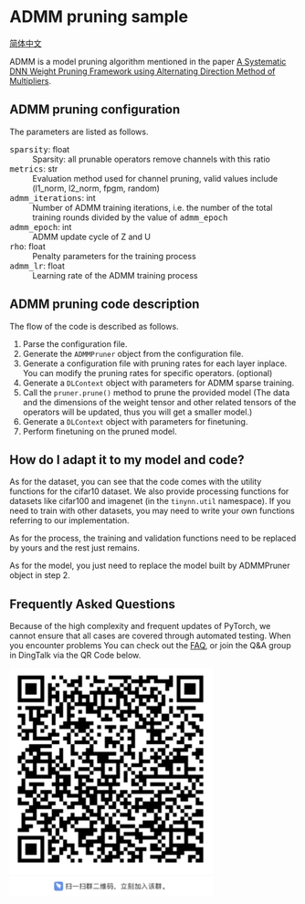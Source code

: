 # ADMM pruning sample
[简体中文](README_zh-CN.md)

ADMM is a model pruning algorithm mentioned in the paper [A Systematic DNN Weight Pruning Framework using Alternating Direction Method of Multipliers](https://arxiv.org/abs/1804.03294).

## ADMM pruning configuration
The parameters are listed as follows.

<dl>
<dt><tt>sparsity</tt>: float</dt>
<dd>Sparsity: all prunable operators remove channels with this ratio </dd>
<dt><tt>metrics</tt>: str</dt>
<dd>Evaluation method used for channel pruning, valid values include (l1_norm, l2_norm, fpgm, random) </dd>
<dt><tt>admm_iterations</tt>: int</dt>
<dd>Number of ADMM training iterations, i.e. the number of the total training rounds divided by the value of <tt>admm_epoch</tt> </dd>
<dt><tt>admm_epoch</tt>: int</dt>
<dd>ADMM update cycle of Z and U </dd>
<dt><tt>rho</tt>: float</dt>
<dd>Penalty parameters for the training process </dd>
<dt><tt>admm_lr</tt>: float</dt>
<dd>Learning rate of the ADMM training process </dd>
</dl>

## ADMM pruning code description
The flow of the code is described as follows.
1. Parse the configuration file.
2. Generate the `ADMMPruner` object from the configuration file.
3. Generate a configuration file with pruning rates for each layer inplace. You can modify the pruning rates for specific operators. (optional)
4. Generate a `DLContext` object with parameters for ADMM sparse training.
5. Call the `pruner.prune()` method to prune the provided model (The data and the dimensions of the weight tensor and other related tensors of the operators will be updated, thus you will get a smaller model.)
6. Generate a `DLContext` object with parameters for finetuning.
7. Perform finetuning on the pruned model.

## How do I adapt it to my model and code?
As for the dataset, you can see that the code comes with the utility functions for the cifar10 dataset. We also provide processing functions for datasets like cifar100 and imagenet (in the `tinynn.util` namespace). If you need to train with other datasets, you may need to write your own functions referring to our implementation.

As for the process, the training and validation functions need to be replaced by yours and the rest just remains.

As for the model, you just need to replace the model built by ADMMPruner object in step 2.

## Frequently Asked Questions

Because of the high complexity and frequent updates of PyTorch, we cannot ensure that all cases are covered through automated testing. When you encounter problems
You can check out the [FAQ](../../../docs/FAQ.md), or join the Q&A group in DingTalk via the QR Code below.

![img.png](../../../docs/qa.png)
